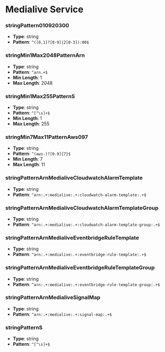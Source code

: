 # Medialive Service

### stringPattern010920300
- **Type**: string
- **Pattern**: `^([0,1]?[0-9]|2[0-3]):00$`

### stringMin1Max2048PatternArn
- **Type**: string
- **Pattern**: `^arn.+$`
- **Min Length**: 1
- **Max Length**: 2048

### stringMin1Max255PatternS
- **Type**: string
- **Pattern**: `^[^\s]+$`
- **Min Length**: 1
- **Max Length**: 255

### stringMin7Max11PatternAws097
- **Type**: string
- **Pattern**: `^(aws-)?[0-9]{7}$`
- **Min Length**: 7
- **Max Length**: 11

### stringPatternArnMedialiveCloudwatchAlarmTemplate
- **Type**: string
- **Pattern**: `^arn:.+:medialive:.+:cloudwatch-alarm-template:.+$`

### stringPatternArnMedialiveCloudwatchAlarmTemplateGroup
- **Type**: string
- **Pattern**: `^arn:.+:medialive:.+:cloudwatch-alarm-template-group:.+$`

### stringPatternArnMedialiveEventbridgeRuleTemplate
- **Type**: string
- **Pattern**: `^arn:.+:medialive:.+:eventbridge-rule-template:.+$`

### stringPatternArnMedialiveEventbridgeRuleTemplateGroup
- **Type**: string
- **Pattern**: `^arn:.+:medialive:.+:eventbridge-rule-template-group:.+$`

### stringPatternArnMedialiveSignalMap
- **Type**: string
- **Pattern**: `^arn:.+:medialive:.+:signal-map:.+$`

### stringPatternS
- **Type**: string
- **Pattern**: `^[^\s]+$`

